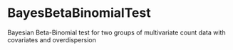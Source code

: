 # BayesBetaBinomialTest
Bayesian Beta-Binomial test for two groups of multivariate count data with covariates and overdispersion
